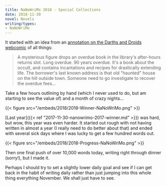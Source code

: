 ```yaml
---
title: NaNoWriMo 2018 - Special Collections
date: 2018-11-30
novel: Novels
writing/types:
- NaNoWriMo
---
```

It started with an idea from an [annotation on the Darths and Droids webcomic](http://www.darthsanddroids.net/episodes/0637.html) of all things:

> A mysterious figure drops an overdue book in the library's after-hours returns slot. Long overdue. 90 years overdue. It's a book about the occult, and contains incantations and recipes for drastically extending life. The borrower's last known address is that old "haunted" house on the hill outside town. Someone need to go investigate to recover the overdue fees...

Take a few hours outlining by hand (which I never used to do, but am starting to see the value of) and a month of crazy nights...

{{< figure src="/embeds/2018/2018-Winner-NaNoWriMo.png" >}}

<!--more-->

[Last year]({{< ref "2017-11-30-nanowrimo-2017-winner.md" >}}) was hard, but wow, this year was even harder. It started out rough with not having written in almost a year (I really need to do better about that) and ended with several sick days where I was lucky to get a few hundred words out.

{{< figure src="/embeds/2018/2018-Progress-NaNoWriMo.png" >}}

Then one final push of over 10,000 words today, writing right through dinner (sorry!), but I made it.

Perhaps I should try to set a slightly lower daily goal and see if I can get back in the habit of writing daily rather than just jumping into this whole thing everything November. We shall just have to see.

